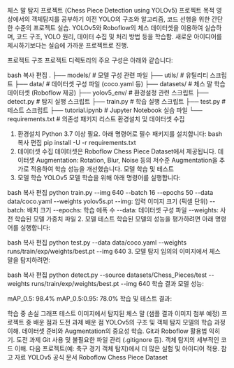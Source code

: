 체스 말 탐지 프로젝트 (Chess Piece Detection using YOLOv5)
프로젝트 목적
영상에서의 객체탐지를 공부하기 이전 YOLO의 구조와 알고리즘, 코드 선행을 위한 간단한 수준의 프로젝트 실습.
YOLOv5와 Roboflow의 체스 데이터셋을 이용하여 실습하며, 코드 구조, YOLO 원리, 데이터 수집 및 처리 방법 등을 학습함.
새로운 아이디어를 제시하기보다는 실습에 가까운 프로젝트로 진행.

프로젝트 구조
프로젝트 디렉토리의 주요 구성은 아래와 같습니다:

bash
복사
편집
.
├── models/                # 모델 구성 관련 파일
├── utils/                 # 유틸리티 스크립트
├── data/                  # 데이터셋 구성 파일 (coco.yaml 등)
├── datasets/              # 체스 말 학습 데이터셋 (Roboflow 제공)
├── yolov5_env/            # 환경설정 관련 스크립트
├── detect.py              # 탐지 실행 스크립트
├── train.py               # 학습 실행 스크립트
├── test.py                # 테스트 스크립트
├── tutorial.ipynb         # Jupyter Notebook 실습 파일
└── requirements.txt       # 의존성 패키지 리스트
환경설치 및 데이터셋 수집
1. 환경설치
Python 3.7 이상 필요.
아래 명령어로 필수 패키지를 설치합니다:
bash
복사
편집
pip install -U -r requirements.txt
2. 데이터셋 수집
데이터셋은 Roboflow Chess Piece Dataset에서 제공됩니다.
데이터셋 Augmentation: Rotation, Blur, Noise 등의 저수준 Augmentation을 추가로 적용하여 학습 성능을 개선했습니다.
모델 학습 및 테스트
1. 모델 학습
YOLOv5 모델 학습을 위해 아래 명령어를 실행합니다:

bash
복사
편집
python train.py --img 640 --batch 16 --epochs 50 --data data/coco.yaml --weights yolov5s.pt
--img: 입력 이미지 크기 (픽셀 단위)
--batch: 배치 크기
--epochs: 학습 에폭 수
--data: 데이터셋 구성 파일
--weights: 사전 학습된 모델 가중치 파일
2. 모델 테스트
학습된 모델의 성능을 평가하려면 아래 명령어를 실행합니다:

bash
복사
편집
python test.py --data data/coco.yaml --weights runs/train/exp/weights/best.pt --img 640
3. 모델 탐지
임의의 이미지에서 체스 말을 탐지하려면:

bash
복사
편집
python detect.py --source datasets/Chess_Pieces/test --weights runs/train/exp/weights/best.pt --img 640
학습 결과
모델 성능:

mAP_0.5: 98.4%
mAP_0.5:0.95: 78.0%
학습 및 테스트 결과:

학습 중 손실 그래프
테스트 이미지에서 탐지된 체스 말 (샘플 결과 이미지 첨부 예정)
프로젝트 중 배운 점과 도전 과제
배운 점
YOLOv5의 구조 및 객체 탐지 모델의 학습 과정 이해.
데이터셋 준비와 Augmentation의 중요성 학습.
Git과 Roboflow 활용법 익히기.
도전 과제
Git 사용 및 불필요한 파일 관리 (.gitignore 등).
객체 탐지의 세부적인 코드 이해.
다음 프로젝트(예: 축구 경기 객체 탐지)에서 더 많은 실험 및 아이디어 적용.
참고 자료
YOLOv5 공식 문서
Roboflow Chess Piece Dataset
